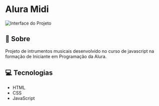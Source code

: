 # Alura Midi

![Interface do Projeto](https://user-images.githubusercontent.com/52006543/156652337-1a1f49f9-20d0-4246-9e61-148a1aec739c.png)

<h2>📝 Sobre</h2>
<p>Projeto de intrumentos musicais desenvolvido no curso de javascript na formação de Iniciante em Programação da Alura.</p>
 
<h2>💻 Tecnologias</h2>
<ul>
    <li>HTML</li>
    <li>CSS</li>
    <li>JavaScript</li>
</ul>
